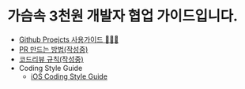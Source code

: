 # 가슴속 3천원 개발자 협업 가이드입니다.

- [Github Proejcts 사용가이드 👩🏻‍💻](https://github.com/3dollar-in-my-pocket/dev-guide/blob/main/github-proejct-guide.md)
- [PR 만드는 방법(작성중)]()
- [코드리뷰 규칙(작성중)]()
- Coding Style Guide
  - [iOS Coding Style Guide](https://github.com/3dollar-in-my-pocket/dev-guide/blob/main/ios-coding-style-guide.md)
